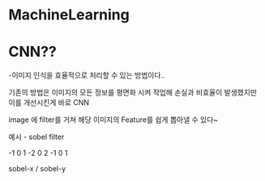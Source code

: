 # MachineLearning

# CNN??

-이미지 인식을 효율적으로 처리할 수 있는 방법이다..

기존의 방법은 이미지의 모든 정보를 평면화 시켜 작업해 손실과 비효율이 발생했지만 이를 개선시킨게 바로 CNN

image 에 filter를 거쳐 해당 이미지의 Feature를 쉽게 뽑아낼 수 있다~

예시 - sobel filter

-1 0 1
-2 0 2
-1 0 1

sobel-x / sobel-y
